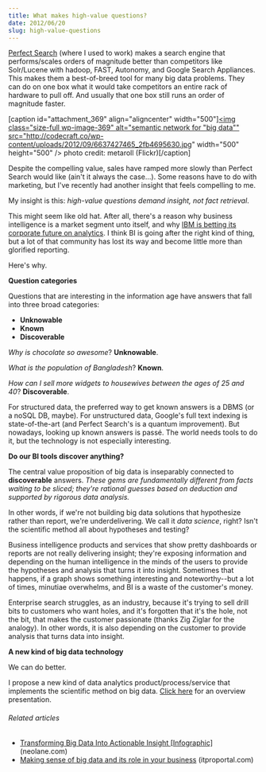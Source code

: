 ```yaml
---
title: What makes high-value questions?
date: 2012/06/20
slug: high-value-questions
---
```


<a href="http://www.perfectsearchcorp.com">Perfect Search</a> (where I used to work) makes a search engine that performs/scales orders of magnitude better than competitors like Solr/Lucene with hadoop, FAST, Autonomy, and Google Search Appliances. This makes them a best-of-breed tool for many big data problems. They can do on one box what it would take competitors an entire rack of hardware to pull off. And usually that one box still runs an order of magnitude faster.

[caption id="attachment_369" align="aligncenter" width="500"]<a href="../../../wp-content/uploads/2012/09/6637427465_2fb4695630.jpg"><img class="size-full wp-image-369" alt="semantic network for "big data"" src="http://codecraft.co/wp-content/uploads/2012/09/6637427465_2fb4695630.jpg" width="500" height="500" /></a> photo credit: metaroll (Flickr)[/caption]

Despite the compelling value, sales have ramped more slowly than Perfect Search would like (ain't it always the case...). Some reasons have to do with marketing, but I've recently had another insight that feels compelling to me.

My insight is this: <em>high-value questions demand insight, not fact retrieval</em>.

This might seem like old hat. After all, there's a reason why business intelligence is a market segment unto itself, and why <a href="http://thetrendpoint.com/2012/04/ibm-betting-big-bucks-on-data-analytics-software/" target="_blank">IBM is betting its corporate future on analytics</a>. I think BI is going after the right kind of thing, but a lot of that community has lost its way and become little more than glorified reporting.

Here's why.

<strong>Question categories</strong>

Questions that are interesting in the information age have answers that fall into three broad categories:
<ul>
	<li><strong>Unknowable</strong></li>
	<li><strong>Known</strong></li>
	<li><strong>Discoverable</strong></li>
</ul>
<em>Why is chocolate so awesome</em>? <strong>Unknowable</strong>.

<em>What is the population of Bangladesh</em>? <strong>Known</strong>.

<em>How can I sell more widgets to housewives between the ages of 25 and 40</em>? <strong>Discoverable</strong>.

For structured data, the preferred way to get known answers is a DBMS (or a noSQL DB, maybe). For unstructured data, Google's full text indexing is state-of-the-art (and Perfect Search's is a quantum improvement). But nowadays, looking up known answers is passé. The world needs tools to do it, but the technology is not especially interesting.

<strong>Do our BI tools discover anything?</strong>

The central value proposition of big data is inseparably connected to <strong>discoverable</strong> answers. <em>These gems are fundamentally different from facts waiting to be sliced; they're rational guesses based on deduction and supported by rigorous data analysis.</em>

In other words, if we're not building big data solutions that hypothesize rather than report, we're underdelivering. We call it <em>data science</em>, right? Isn't the scientific method all about hypotheses and testing?

Business intelligence products and services that show pretty dashboards or reports are not really delivering insight; they're exposing information and depending on the human intelligence in the minds of the users to provide the hypotheses and analysis that turns it into insight. Sometimes that happens, if a graph shows something interesting and noteworthy--but a lot of times, minutiae overwhelms, and BI is a waste of the customer's money.

Enterprise search struggles, as an industry, because it's trying to sell drill bits to customers who want holes, and it's forgotten that it's the hole, not the bit, that makes the customer passionate (thanks Zig Ziglar for the analogy). In other words, it is also depending on the customer to provide analysis that turns data into insight.

<strong>A new kind of big data technology</strong>

We can do better.

I propose a new kind of data analytics product/process/service that implements the scientific method on big data. <a href="https://docs.google.com/presentation/pub?id=1zz4sq1924gfbs4734h4Tc0oKkhXkbitF1iyF07dwhxo&start=false&loop=false&delayms=3000" target="_blank">Click here</a> for an overview presentation.
<h6 class="zemanta-related-title" style="font-size:1em;">Related articles</h6>
<ul class="zemanta-article-ul">
	<li class="zemanta-article-ul-li"><a href="http://blog.neolane.com/conversational-marketing/big-data/" target="_blank">Transforming Big Data Into Actionable Insight [Infographic]</a> (neolane.com)</li>
	<li class="zemanta-article-ul-li"><a href="making-sense-of-big-data-and-its-role-in-your-business.md" target="_blank">Making sense of big data and its role in your business</a> (itproportal.com)</li>
</ul>